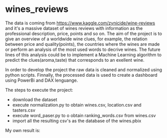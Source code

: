 # wines_reviews
The data is coming from https://www.kaggle.com/zynicide/wine-reviews and it's a massive dataset of wines reviews with information as the professional description, price, points and so on. The aim of the project is to give an overview of a worldwide wine clues, for example, the relation between price and quality(points), the countries where the wines are made or perform an analysis of the most used words to decrive wines. The future lines of this analysis could be to implement a Machine Learning algorithm to predict the clues(aroma,taste) that corresponds to an exellent wine. 

In order to develop the project the raw data is cleaned and normalized using python scripts. Finnally, the processed data is used to create a dashboard using PowerBi and DAX lenguange.

The steps to execute the project:
- download the dataset
- execute normalization.py to obtain wines.csv, location.csv and tasters.csv
- execute word_paser.py to o obtain ranking_words.csv from wines.csv
- import all the resulting csv's as the database of the wines.pbix

My own result is: 
